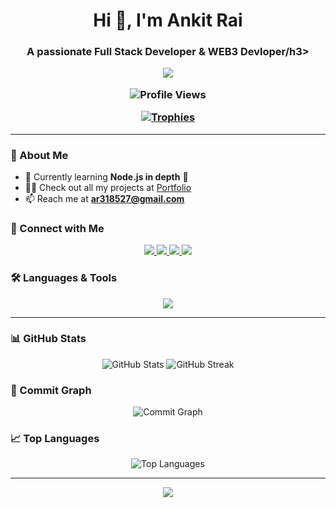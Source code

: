 <h1 align="center">Hi 👋, I'm Ankit Rai</h1>
<h3 align="center">A passionate Full Stack Developer & WEB3 Devloper/h3>

<p align="center">
  <img src="https://readme-typing-svg.herokuapp.com?font=Fira+Code&size=24&pause=1000&color=0E75B6&center=true&vCenter=true&width=435&lines=Full+Stack+Developer;CPP+Enthusiast;Open+Source+Contributor"/>
</p>

<p align="center">
  <img src="https://komarev.com/ghpvc/?username=aniraai&label=Profile%20views&color=0e75b6&style=flat" alt="Profile Views"/>
</p>

<p align="center">
  <a href="https://github.com/ryo-ma/github-profile-trophy">
    <img src="https://github-profile-trophy.vercel.app/?username=aniraai&theme=algolia&no-frame=true&row=2&column=3" alt="Trophies"/>
  </a>
</p>

---

### 🚀 About Me
- 🌱 Currently learning **Node.js in depth** 🚀
- 👨‍💻 Check out all my projects at [Portfolio](https://aniraai.github.io/)
- 📫 Reach me at **ar318527@gmail.com**

### 🔗 Connect with Me
<p align="center">
  <a href="https://linkedin.com/in/ankit-rai" target="_blank">
    <img src="https://img.shields.io/badge/LinkedIn-0077B5?style=for-the-badge&logo=linkedin&logoColor=white"/>
  </a>
  <a href="https://kaggle.com/ankit_rai" target="_blank">
    <img src="https://img.shields.io/badge/Kaggle-20BEFF?style=for-the-badge&logo=kaggle&logoColor=white"/>
  </a>
  <a href="https://instagram.com/ankit_rai_30" target="_blank">
    <img src="https://img.shields.io/badge/Instagram-E4405F?style=for-the-badge&logo=instagram&logoColor=white"/>
  </a>
  <a href="https://codeforces.com/profile/ar318527" target="_blank">
    <img src="https://img.shields.io/badge/Codeforces-1F8ACB?style=for-the-badge&logo=codeforces&logoColor=white"/>
  </a>
</p>

### 🛠️ Languages & Tools
<p align="center">
  <img src="https://skillicons.dev/icons?i=cpp,react,nodejs,express,mongodb,mysql,html,css,js,sass,figma,arduino"/>
</p>

---

### 📊 GitHub Stats
<div align="center">
  <img src="https://github-readme-stats.vercel.app/api?username=aniraai&show_icons=true&theme=blueberry&hide_border=true" alt="GitHub Stats"/>
  <img src="https://github-readme-streak-stats.herokuapp.com/?user=aniraai&theme=blueberry&hide_border=true" alt="GitHub Streak"/>
</div>

### 🚀 Commit Graph
<p align="center">
  <img src="https://github-readme-activity-graph.cyclic.app/graph?username=aniraai&theme=react-dark&area=true&hide_border=true&color=0e75b6&line=0e75b6" alt="Commit Graph"/>
</p>

### 📈 Top Languages
<p align="center">
  <img src="https://github-readme-stats.vercel.app/api/top-langs/?username=aniraai&layout=compact&theme=blueberry&hide_border=true" alt="Top Languages"/>
</p>

---

<p align="center">
  <img src="https://capsule-render.vercel.app/api?type=waving&color=0e75b6&height=200&section=footer"/>
</p>
